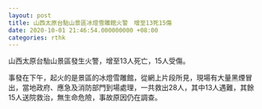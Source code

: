 ```yaml
---
layout: post
title: 山西太原台駘山景區冰燈雪雕館火警　增至13死15傷
date: 2020-10-01 21:46:54.000000000 +08:00
categories: rthk
---
```


山西太原台駘山景區發生火警，增至13人死亡，15人受傷。

事發在下午，起火的是景區的冰燈雪雕館，從網上片段所見，現場有大量黑煙冒出，當地政府、應急及消防部門到場處理，一共救出28人，其中13人遇難，其餘15人送院救治，無生命危險，事故原因仍在調查。
